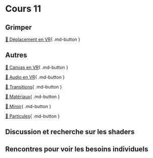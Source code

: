 # Cours 11

## Grimper
[📝 Déplacement en VR](unity/deplacement_vr.html#grimper){ .md-button }   
      
## Autres   
[📝 Canvas en VR](unity/UI.html#canvas-en-vr){ .md-button }     

[📝 Audio en VR](unity/audio_vr.md){ .md-button }     

[📝 Transitions](unity/transitions.md){ .md-button }     

[📝 Matériaux](unity/materiaux.md){ .md-button }     

[📝 Miroir](unity/miroir.md){ .md-button }   

[📝 Particules](unity/particules.md){ .md-button }   

      
## Discussion et recherche sur les shaders
      
## Rencontres pour voir les besoins individuels   

